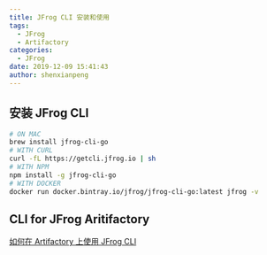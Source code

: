 ```yaml
---
title: JFrog CLI 安装和使用
tags:
  - JFrog
  - Artifactory
categories:
  - JFrog
date: 2019-12-09 15:41:43
author: shenxianpeng
---
```


## 安装 JFrog CLI

```bash
# ON MAC
brew install jfrog-cli-go
# WITH CURL
curl -fL https://getcli.jfrog.io | sh
# WITH NPM
npm install -g jfrog-cli-go
# WITH DOCKER
docker run docker.bintray.io/jfrog/jfrog-cli-go:latest jfrog -v
```

<!-- more -->

## CLI for JFrog Aritifactory

[如何在 Artifactory 上使用 JFrog CLI](https://www.jfrog.com/confluence/display/CLI/CLI+for+JFrog+Artifactory)


